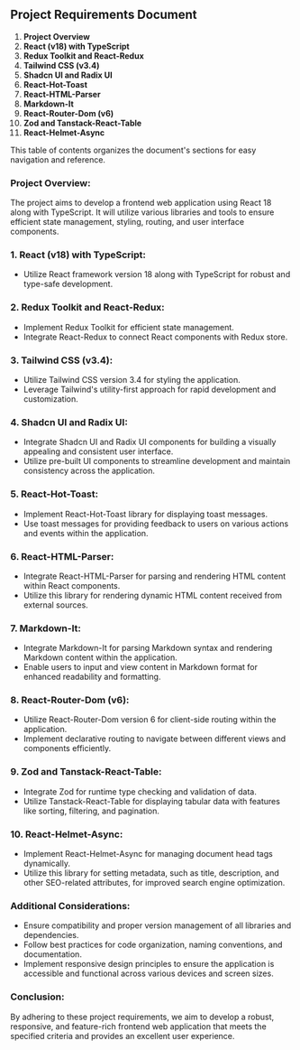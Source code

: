 ## Project Requirements Document

1. **Project Overview**
2. **React (v18) with TypeScript**
3. **Redux Toolkit and React-Redux**
4. **Tailwind CSS (v3.4)**
5. **Shadcn UI and Radix UI**
6. **React-Hot-Toast**
7. **React-HTML-Parser**
8. **Markdown-It**
9. **React-Router-Dom (v6)**
10. **Zod and Tanstack-React-Table**
11. **React-Helmet-Async**

This table of contents organizes the document's sections for easy navigation and reference.

### Project Overview:

The project aims to develop a frontend web application using React 18 along with TypeScript. It will utilize various libraries and tools to ensure efficient state management, styling, routing, and user interface components.

### 1. React (v18) with TypeScript:

- Utilize React framework version 18 along with TypeScript for robust and type-safe development.

### 2. Redux Toolkit and React-Redux:

- Implement Redux Toolkit for efficient state management.
- Integrate React-Redux to connect React components with Redux store.

### 3. Tailwind CSS (v3.4):

- Utilize Tailwind CSS version 3.4 for styling the application.
- Leverage Tailwind's utility-first approach for rapid development and customization.

### 4. Shadcn UI and Radix UI:

- Integrate Shadcn UI and Radix UI components for building a visually appealing and consistent user interface.
- Utilize pre-built UI components to streamline development and maintain consistency across the application.

### 5. React-Hot-Toast:

- Implement React-Hot-Toast library for displaying toast messages.
- Use toast messages for providing feedback to users on various actions and events within the application.

### 6. React-HTML-Parser:

- Integrate React-HTML-Parser for parsing and rendering HTML content within React components.
- Utilize this library for rendering dynamic HTML content received from external sources.

### 7. Markdown-It:

- Integrate Markdown-It for parsing Markdown syntax and rendering Markdown content within the application.
- Enable users to input and view content in Markdown format for enhanced readability and formatting.

### 8. React-Router-Dom (v6):

- Utilize React-Router-Dom version 6 for client-side routing within the application.
- Implement declarative routing to navigate between different views and components efficiently.

### 9. Zod and Tanstack-React-Table:

- Integrate Zod for runtime type checking and validation of data.
- Utilize Tanstack-React-Table for displaying tabular data with features like sorting, filtering, and pagination.

### 10. React-Helmet-Async:

- Implement React-Helmet-Async for managing document head tags dynamically.
- Utilize this library for setting metadata, such as title, description, and other SEO-related attributes, for improved search engine optimization.

### Additional Considerations:

- Ensure compatibility and proper version management of all libraries and dependencies.
- Follow best practices for code organization, naming conventions, and documentation.
- Implement responsive design principles to ensure the application is accessible and functional across various devices and screen sizes.

### Conclusion:

By adhering to these project requirements, we aim to develop a robust, responsive, and feature-rich frontend web application that meets the specified criteria and provides an excellent user experience.
